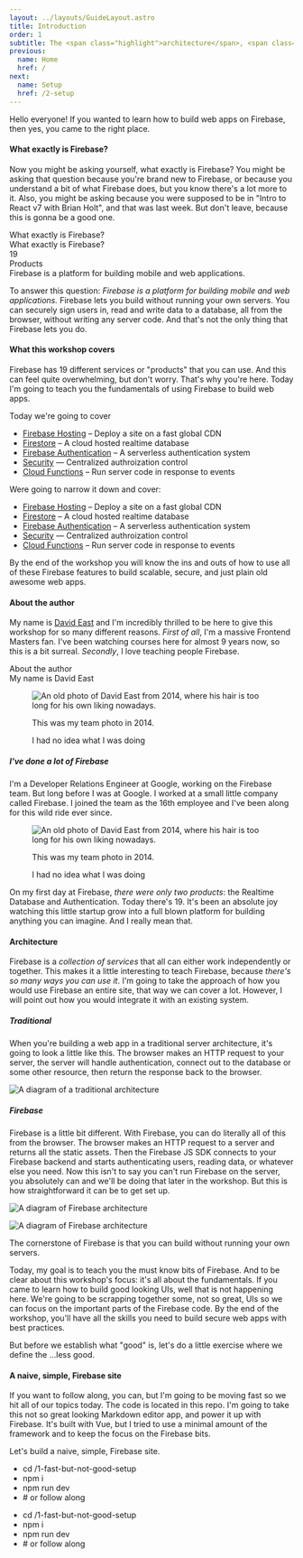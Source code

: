 ```yaml
---
layout: ../layouts/GuideLayout.astro
title: Introduction
order: 1
subtitle: The <span class="highlight">architecture</span>, <span class="highlight">libraries</span>, and general <span class="highlight">workflow</span>.
previous:
  name: Home
  href: /
next:
  name: Setup
  href: /2-setup
---
```


Hello everyone! If you wanted to learn how to build web apps on Firebase, then yes, you came to the right place. 

#### What exactly is Firebase?

Now you might be asking yourself, what exactly is Firebase? You might be asking that question because you're brand new to Firebase, or because you understand a bit of what Firebase does, but you know there's a lot more to it. Also, you might be asking because you were supposed to be in "Intro to React v7 with Brian Holt", and that was last week. But don't leave, because this is gonna be a good one.

<div aria-hidden="true" class="slide" data-type="main" data-title="What is Firebase?">
  <div class="mega-title">What exactly is <span class="highlight">Firebase</span>?</div>
</div>

<div aria-hidden="true" class="slide" data-type="main" data-title="Firebase is for building">

  <div class="title">What exactly is <span class="highlight">Firebase</span>?</div>
  <div class="side-grid intro">
    <div class="numeric-side">
      <div class="highlight mega-number">19</div>
      <div class="subtitle">Products</div>
    </div>
    <div class="subtitle">
      <span class="highlight">Firebase</span> is a platform for <span class="highlight">building</span> mobile and web applications.
    </div>
  </div>

</div>

To answer this question: _Firebase is a platform for building mobile and web applications._ Firebase lets you build without running your own servers. You can securely sign users in, read and write data to a database, all from the browser, without writing any server code. And that's not the only thing that Firebase lets you do.

#### What this workshop covers

Firebase has 19 different services or "products" that you can use. And this can feel quite overwhelming, but don't worry. That's why you're here. Today I'm going to teach you the fundamentals of using Firebase to build web apps.

<div aria-hidden="true" class="slide" data-type="main" data-title="What we're going to cover">
  <div class="heading-group">
    <div class="title">Today we're going to <span class="highlight">cover</span></div>
  </div>

  - [Firebase Hosting](https://firebase.google.com/docs/hosting) – Deploy a site on a fast global CDN
  - [Firestore](https://firebase.google.com/docs/firestore/quickstart) – A cloud hosted realtime database
  - [Firebase Authentication](https://firebase.google.com/docs/auth/web/start) – A serverless authentication system
  - [Security](https://firebase.google.com/docs/rules) — Centralized authroization control
  - [Cloud Functions](https://firebase.google.com/docs/functions/) – Run server code in response to events

</div>

Were going to narrow it down and cover:

- [Firebase Hosting](https://firebase.google.com/docs/hosting) – Deploy a site on a fast global CDN
- [Firestore](https://firebase.google.com/docs/firestore/quickstart) – A cloud hosted realtime database
- [Firebase Authentication](https://firebase.google.com/docs/auth/web/start) – A serverless authentication system
- [Security](https://firebase.google.com/docs/rules) — Centralized authroization control
- [Cloud Functions](https://firebase.google.com/docs/functions/) – Run server code in response to events 

By the end of the workshop you will know the ins and outs of how to use all of these Firebase features to build scalable, secure, and just plain old awesome web apps.

#### About the author
My name is [David East](https://twitter.com/_davideast) and I'm incredibly thrilled to be here to give this workshop for so many different reasons. _First of all_, I'm a massive Frontend Masters fan. I've been watching courses here for almost 9 years now, so this is a bit surreal. _Secondly_, I love teaching people Firebase. 

<div aria-hidden="true" class="slide" data-type="main" data-title="About the author">
  <div class="heading-group">
    <div class="slide-label">About the author</div>
    <div class="main-title">My name is <span class="highlight">David East</span></div>
  </div>
  <figure class="photo-quote">
    <img src="/de-old.png" alt="An old photo of David East from 2014, where his hair is too long for his own liking nowadays." />
    <figcaption>
      <p>This was my team photo in 2014.</p>
      <p>I had no idea what I was doing</p>
    </figcaption>
  </figure>
</div>


##### I've done a lot of Firebase
I'm a Developer Relations Engineer at Google, working on the Firebase team. But long before I was at Google. I worked at a small little company called Firebase. I joined the team as the 16th employee and I've been along for this wild ride ever since.

<figure class="photo-quote">
  <img src="/de-old.png" alt="An old photo of David East from 2014, where his hair is too long for his own liking nowadays." />
  <figcaption>
    <p>This was my team photo in 2014.</p>
    <p>I had no idea what I was doing</p>
  </figcaption>
</figure>

On my first day at Firebase, _there were only two products_: the Realtime Database and Authentication. Today there's 19. It's been an absolute joy watching this little startup grow into a full blown platform for building anything you can imagine. And I really mean that. 

#### Architecture
Firebase is a _collection of services_ that all can either work independently or together. This makes it a little interesting to teach Firebase, because _there's so many ways you can use it_. I'm going to take the approach of how you would use Firebase an entire site, that way we can cover a lot. However, I will point out how you would integrate it with an existing system.

##### Traditional
When you're building a web app in a traditional server architecture, it's going to look a little like this. The browser makes an HTTP request to your server, the server will handle authentication, connect out to the database or some other resource, then return the response back to the browser.

<div aria-hidden="true" class="slide" data-type="main" data-title="Traditional architecture">
  <div>
    <img src="/traditional-arch.svg" alt="A diagram of a traditional architecture">
  </div>
</div>


##### Firebase
Firebase is a little bit different. With Firebase, you can do literally all of this from the browser. The browser makes an HTTP request to a server and returns all the static assets. Then the Firebase JS SDK connects to your Firebase backend and starts authenticating users, reading data, or whatever else you need. Now this isn't to say you can't run Firebase on the server, you absolutely can and we'll be doing that later in the workshop. But this is how straightforward it can be to get set up.

![A diagram of Firebase architecture](/firebase-arch.svg)

<div aria-hidden="true" class="slide" data-type="main" data-title="Firebase architecture">
  <div>
    <img src="/firebase-arch.svg" alt="A diagram of Firebase architecture">
  </div>
</div>

The cornerstone of Firebase is that you can build without running your own servers. 

Today, my goal is to teach you the must know bits of Firebase. And to be clear about this workshop's focus: it's all about the fundamentals. If you came to learn how to build good looking UIs, well that is not happening here. We're going to be scrapping together some, not so great, UIs so we can focus on the important parts of the Firebase code. By the end of the workshop, you'll have all the skills you need to build secure web apps with best practices.

But before we establish what "good" is, let's do a little exercise where we define the ...less good.

#### A naive, simple, Firebase site
If you want to follow along, you can, but I'm going to be moving fast so we hit all of our topics today. The code is located in this repo. I'm going to take this not so great looking Markdown editor app, and power it up with Firebase. It's built with Vue, but I tried to use a minimal amount of the framework and to keep the focus on the Firebase bits.

<div aria-hidden="true" class="slide" data-type="main" data-title="Let's build">
  <div class="heading-group">
    <div class="main-title">
      Let's <span class="highlight">build</span> a naive, simple, <span class="highlight">Firebase</span> site.
    </div>
  </div>
  <ul class="code-callout">
    <li>cd /1-fast-but-not-good-setup</li>
    <li>npm i</li>
    <li>npm run dev</li>
    <li># or follow along</li>
  </ul>
</div>

<ul class="code-callout">
  <li>cd /1-fast-but-not-good-setup</li>
  <li>npm i</li>
  <li>npm run dev</li>
  <li># or follow along</li>
</ul>
